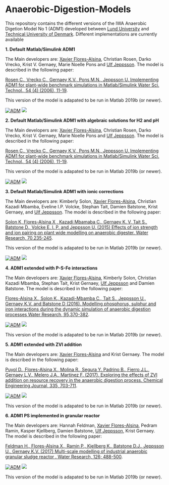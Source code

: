 # Anaerobic-Digestion-Models

This repository contains the different versions of the IWA Anaerobic Digetion Model No 1 (ADM1) developed between [Lund University](https://www.iea.lth.se/) and [Technical University of Denmark](https://www.kt.dtu.dk/english/research/prosys). Different implementations are currently available 

<strong>1. Default Matlab/Simulink ADM1 </strong>  

The Main developers are: [Xavier Flores-Alsina](https://github.com/xfalsina), Christian Rosen, Darko Vrecko, Krist V. Gernaey, Marie Noelle Pons and [Ulf Jeppsson](https://github.com/ulfjeppsson). The model is described in the following paper: 

[Rosen C., Vrecko C., Gernaey K.V., Pons M.N., Jeppsson U. Implementing ADM1 for plant-wide benchmark simulations in Matlab/Simulink
Water Sci. Technol., 54 (4) (2006), 11-19](https://doi.org/10.2166/wst.2006.521). 

This version of the model is adapated to be run in Matlab 2019b (or newer).

[![ADM](https://img.shields.io/badge/DOWNLOAD%20ADM1-990000?style=for-the-badge)](https://github.com/wwtmodels/Anaerobic-Digestion-Models/releases/download/v2/ADM1.DAE.zip) [![](https://img.shields.io/github/downloads/wwtmodels/Anaerobic-Digestion-Models/v1/total?color=990000&label=Downloads&style=for-the-badge)](https://github.com/wwtmodels/Anaerobic-Digestion-Models) 


<strong>2. Default Matlab/Simulink ADM1 with algebraic solutions for H2 and pH </strong>  

The Main developers are: [Xavier Flores-Alsina](https://github.com/xfalsina), Christian Rosen, Darko Vrecko, Krist V. Gernaey, Marie Noelle Pons and [Ulf Jeppsson](https://github.com/ulfjeppsson). The model is described in the following paper: 

[Rosen C., Vrecko C., Gernaey K.V., Pons M.N., Jeppsson U. Implementing ADM1 for plant-wide benchmark simulations in Matlab/Simulink
Water Sci. Technol., 54 (4) (2006), 11-19](https://doi.org/10.2166/wst.2006.521). 

This version of the model is adapated to be run in Matlab 2019b (or newer).

[![ADM](https://img.shields.io/badge/DOWNLOAD%20ADM1%20DAE2-990000?style=for-the-badge)](https://github.com/wwtmodels/Anaerobic-Digestion-Models/releases/download/v2/ADM1.DAE.zip) [![](https://img.shields.io/github/downloads/wwtmodels/Anaerobic-Digestion-Models/v2/total?color=990000&label=Downloads&style=for-the-badge)](https://github.com/wwtmodels/Anaerobic-Digestion-Models) 


<strong>3. Default Matlab/Simulink ADM1 with ionic corrections </strong>  

The Main developers are: Kimberly Solon, [Xavier Flores-Alsina](https://github.com/xfalsina),  Christian Kazadi Mbamba, Eveline I.P. Volcke, Stephan Tait, Damien Batstone, Krist Gernaey, and [Ulf Jeppsson](https://github.com/ulfjeppsson). The model is described in the following paper: 

[Solon K, Flores-Alsina X , Kazadi Mbamaba C., Gernaey K. V, Tait S., Batstone D., Volcke E. I. P. and Jeppsson U. (2015) Effects of ion strength and ion pairing on plant wide modelling on anaerobic digester. Water Research, 70,235-245](https://doi.org/10.1016/j.watres.2014.11.035). 

This version of the model is adapated to be run in Matlab 2019b (or newer).

[![ADM](https://img.shields.io/badge/DOWNLOAD%20ADM1%20ION%20CORRECTIONS-990000?style=for-the-badge)](https://github.com/wwtmodels/Anaerobic-Digestion-Models/releases/download/v3/ADM1.ion.corrections.zip) [![](https://img.shields.io/github/downloads/wwtmodels/Anaerobic-Digestion-Models/v3/total?color=990000&label=Downloads&style=for-the-badge)](https://github.com/wwtmodels/Anaerobic-Digestion-Models) 

<strong>4. ADM1 extended with P-S-Fe interactions </strong>  

The Main developers are: [Xavier Flores-Alsina](https://github.com/xfalsina),  Kimberly Solon, Christian Kazadi Mbamba, Stephan Tait, Krist Gernaey, [Ulf Jeppsson](https://github.com/ulfjeppsson) and Damien Batstone. The model is described in the following paper: 

[Flores-Alsina X., Solon K., Kazadi-Mbamba C., Tait S., Jeppsson U., Gernaey K.V. and Batstone D (2016). Modelling phosphorus, sulphur and iron interactions during the dynamic simulation of anaerobic digestion processes Water Research, 95,370-382](https://www.sciencedirect.com/science/article/pii/S0043135416301397). 

[![ADM](https://img.shields.io/badge/DOWNLOAD%20ADM1%20P%20S%20Fe%20INTERACTIONS-990000?style=for-the-badge)](https://github.com/wwtmodels/Anaerobic-Digestion-Models/releases/download/v4/ADM1.P.S.Fe.zip) [![](https://img.shields.io/github/downloads/wwtmodels/Anaerobic-Digestion-Models/v4/total?color=990000&label=Downloads&style=for-the-badge)](https://github.com/wwtmodels/Anaerobic-Digestion-Models)


This version of the model is adapated to be run in Matlab 2019b (or newer).


<strong>5. ADM1 extended with ZVI addition </strong>  

The Main developers are: [Xavier Flores-Alsina](https://github.com/xfalsina) and Krist Gernaey. The model is described in the following paper: 

[Puyol D., Flores-Alsina X., Molina R., Segura Y. Padrino B., Fierro J.L., Gernaey L.V., Melero J.A., Martínez F. (2017). Exploring the effects of ZVI addition on resource recovery in the anaerobic digestion process. Chemical Engineering Journal, 335, 703-711](https://www.sciencedirect.com/science/article/pii/S1385894717319411?via%3Dihub). 

[![ADM](https://img.shields.io/badge/DOWNLOAD%20ADM1%20WITH%20ZVI%20FADDITION-990000?style=for-the-badge)](https://github.com/wwtmodels/Anaerobic-Digestion-Models/releases/download/v5/ADM1.ZVI.CEJ.zip) [![](https://img.shields.io/github/downloads/wwtmodels/Anaerobic-Digestion-Models/v5/total?color=990000&label=Downloads&style=for-the-badge)](https://github.com/wwtmodels/Anaerobic-Digestion-Models)


This version of the model is adapated to be run in Matlab 2019b (or newer).

<strong>6. ADM1 PS implemented in granular reactor </strong>  

The Main developers are: Hannah Feldman, [Xavier Flores-Alsina](https://github.com/xfalsina), Pedram Ramin, Kasper Kjellberg, Damien Batstone, [Ulf Jeppsson](https://github.com/ulfjeppsson), Krist Gernaey. The model is described in the following paper: 

[Feldman H., Flores-Alsina X., Ramin P., Kjellberg K., Batstone D.J., Jeppsson U., Gernaey K.V. (2017) Multi-scale modelling  of industrial anaerobic granular sludge reactor . Water Research, 126; 488-500](https://doi.org/10.1016/j.watres.2017.09.033). 

[![ADM](https://img.shields.io/badge/DOWNLOAD%20ADM1%20PS%20IN%20GRANULARN%20REACTOR-990000?style=for-the-badge)](https://github.com/wwtmodels/Anaerobic-Digestion-Models/releases/download/v6/ADM1.granular.reactor.zip) [![](https://img.shields.io/github/downloads/wwtmodels/Anaerobic-Digestion-Models/v6/total?color=990000&label=Downloads&style=for-the-badge)](https://github.com/wwtmodels/Anaerobic-Digestion-Models)


This version of the model is adapated to be run in Matlab 2019b (or newer).

